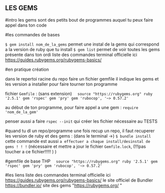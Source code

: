 ## LES GEMS
#intro
les gems sont des petits bout de programmes auquel tu peux faire appel dans ton code


#les commandes de bases

`$ gem install nom_de_la_gems` 	permet une instal de la gems qui correspond a la version de ruby que tu install
`$ gem list`  	permet de voir toutes les gems présente dans ton ordi
liste des commandes terminal officielle ici
https://guides.rubygems.org/rubygems-basics/


#en pratique création

dans le repertoi racine du repo faire un fichier gemfile
il indique les gems et les version a installer pour faire tourner ton programme

fichier `Gemfile` : (sans extension)
`	source "https://rubygems.org"
	ruby '2.5.1'
	gem 'rspec'
	gem 'pry'
	gem 'rubocop', '~> 0.57.2' 
	`

au début de ton programme, pour faire appel a une gem :
`require 'nom_de_la_gem'`

penser aussi a faire `rspec --init` qui créer les fichier nécessaire au TESTS



#quand tu dl un repo/programme
une fois recup un repo, il faut recuperer les version de ruby et des gems : (dans le terminal ->)
`$ bundle install` 
cette commande est aussi `a effectuer a chaque install/desinstal de gems ! ! !`
(nécessaire et mettre a jour le fichier `Gemfile.lock`, (!!!pas toucher a ce fichier!!!!! ) )



#gemfile de base THP
`	source "https://rubygems.org"
	ruby '2.5.1'
	gem 'rspec'
	gem 'pry'
	gem 'rubocop', '~> 0.57.2'
	`


#les liens
liste des commandes terminal officielle ici
https://guides.rubygems.org/rubygems-basics/
le site officiel de Bundler 
https://bundler.io/
site des gems
"https://rubygems.org/ "


